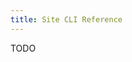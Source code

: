 ```yaml
---
title: Site CLI Reference
---
```


<Intro>
TODO
</Intro>

<SiteCliArgs argString='[["-n" "--name NAME" "API name"]
                   ["-f" "--openapi FILE" "OpenAPI description file"]]'/>
